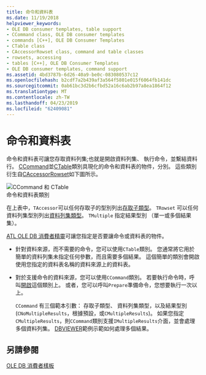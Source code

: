 ```yaml
---
title: 命令和資料表
ms.date: 11/19/2018
helpviewer_keywords:
- OLE DB consumer templates, table support
- CCommand class, OLE DB consumer templates
- commands [C++], OLE DB Consumer Templates
- CTable class
- CAccessorRowset class, command and table classes
- rowsets, accessing
- tables [C++], OLE DB Consumer Templates
- OLE DB consumer templates, command support
ms.assetid: 4bd3787b-6d26-40a9-be0c-083080537c12
ms.openlocfilehash: b2cdf7a2b439af3a564f5801e015f6064fb141dc
ms.sourcegitcommit: 0ab61bc3d2b6cfbd52a16c6ab2b97a8ea1864f12
ms.translationtype: MT
ms.contentlocale: zh-TW
ms.lasthandoff: 04/23/2019
ms.locfileid: "62409081"
---
```

# <a name="commands-and-tables"></a>命令和資料表

命令和資料表可讓您存取資料列集;也就是開啟資料列集、 執行命令，並繫結資料行。 [CCommand](../../data/oledb/ccommand-class.md)並[CTable](../../data/oledb/ctable-class.md)類別具現化的命令和資料表的物件，分別。 這些類別衍生自[CAccessorRowset](../../data/oledb/caccessorrowset-class.md)如下圖所示。

![CCommand 和 CTable](../../data/oledb/media/vccommandstables.gif "CCommand 和 CTable")<br/>
命令和資料表類別

在上表中，`TAccessor`可以任何存取子的型別列出[存取子類型](../../data/oledb/accessors-and-rowsets.md)。 `TRowset` 可以任何資料列集型別列出[資料列集類型](../../data/oledb/accessors-and-rowsets.md)。 `TMultiple` 指定結果型別 （單一或多個結果集）。

[ATL OLE DB 消費者精靈](../../atl/reference/atl-ole-db-consumer-wizard.md)可讓您指定是否要讓命令或資料表的物件。

- 針對資料來源，而不需要的命令，您可以使用`CTable`類別。 您通常將它用於簡單的資料列集未指定任何參數，而且需要多個結果。 這個簡單的類別會開啟使用您指定的資料表名稱的資料來源上的資料表。

- 對於支援命令的資料來源，您可以使用`CCommand`類別。 若要執行命令時，呼叫[開啟](../../data/oledb/ccommand-open.md)這個類別上。 或者，您可以呼叫`Prepare`準備命令，您想要執行一次以上。

   `CCommand` 有三個範本引數： 存取子類型、 資料列集類型，以及結果型別 (`CNoMultipleResults`，根據預設，或`CMultipleResults`)。 如果您指定`CMultipleResults`，則`CCommand`類別支援`IMultipleResults`介面，並會處理多個資料列集。 [DBVIEWER](https://github.com/Microsoft/VCSamples)範例示範如何處理多個結果。

## <a name="see-also"></a>另請參閱

[OLE DB 消費者樣板](../../data/oledb/ole-db-consumer-templates-cpp.md)